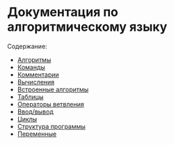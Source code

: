 <h1>Документация по алгоритмическому языку</h1>

Содержание:

<ul>
  <li><a href="algs.md">Алгоритмы</a></li>
  <li><a href="commands.md">Команды</a></li>
  <li><a href="comments.md">Комментарии</a></li>
  <li><a href="exprs.md">Вычисления</a></li>
  <li><a href="builtins.md">Встроенные алгоритмы</a></li>
  <li><a href="tables.md">Таблицы</a></li>
  <li><a href="branching.md">Операторы ветвления</a></li>
  <li><a href="io.md">Ввод/вывод</a></li>
  <li><a href="loops.md">Циклы</a></li>
  <li><a href="prog_struct.md">Структура программы</a></li>
  <li><a href="vars.md">Переменные</a></li>
</ul>

